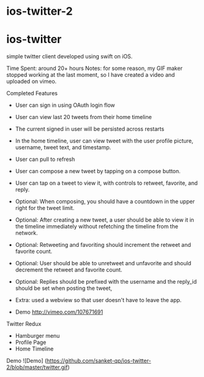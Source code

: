 ios-twitter-2
=============
ios-twitter
===========
simple twitter client developed using swift on iOS. 

Time Spent: around 20+ hours
Notes: for some reason, my GIF maker stopped working at the last moment, so I have created a video and uploaded on vimeo.

Completed Features

* User can sign in using OAuth login flow
* User can view last 20 tweets from their home timeline
* The current signed in user will be persisted across restarts
* In the home timeline, user can view tweet with the user profile picture, username, tweet text, and timestamp.
* User can pull to refresh
* User can compose a new tweet by tapping on a compose button.
* User can tap on a tweet to view it, with controls to retweet, favorite, and reply.
* Optional: When composing, you should have a countdown in the upper right for the tweet limit.
* Optional: After creating a new tweet, a user should be able to view it in the timeline immediately without refetching the timeline from the network.
* Optional: Retweeting and favoriting should increment the retweet and favorite count.
* Optional: User should be able to unretweet and unfavorite and should decrement the retweet and favorite count.
* Optional: Replies should be prefixed with the username and the reply_id should be set when posting the tweet,
* Extra: used a webview so that user doesn't have to leave the app. 

* Demo
http://vimeo.com/107671691

Twitter Redux
* Hamburger menu
* Profile Page
* Home Timeline

Demo 
![Demo] (https://github.com/sanket-qp/ios-twitter-2/blob/master/twitter.gif)
